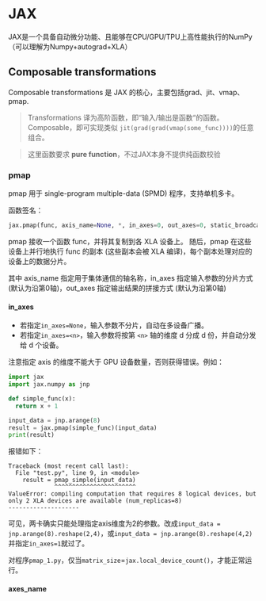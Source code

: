# JAX
JAX是一个具备自动微分功能、且能够在CPU/GPU/TPU上高性能执行的NumPy（可以理解为Numpy+autograd+XLA）  

## Composable transformations
Composable transformations 是 JAX 的核心，主要包括grad、jit、vmap、pmap.
>Transformations 译为高阶函数，即“输入/输出是函数“的函数。  
>Composable，即可实现类似 `jit(grad(grad(vmap(some_func))))`的任意组合。

>这里函数要求 **pure function**，不过JAX本身不提供纯函数校验
### pmap
pmap 用于 single-program multiple-data (SPMD) 程序，支持单机多卡。  

函数签名：
```python
jax.pmap(func, axis_name=None, *, in_axes=0, out_axes=0, static_broadcasted_argnums=(), devices=None, backend=None, axis_size=None, donate_argnums=(), global_arg_shapes=None)
``` 
pmap 接收一个函数 func，并将其复制到各 XLA 设备上。 随后，pmap 在这些设备上并行地执行 func 的副本 (这些副本会被 XLA 编译)，每个副本处理对应的设备上的数据分片。

其中 axis_name 指定用于集体通信的轴名称，in_axes 指定输入参数的分片方式 (默认为沿第0轴)，out_axes 指定输出结果的拼接方式 (默认为沿第0轴)  

#### in_axes
- 若指定`in_axes=None`，输入参数不分片，自动在多设备广播。  
- 若指定`in_axes=<n>`，输入参数将按第 `<n>` 轴的维度 d 分成 d 份，并自动分发给 d 个设备。  


注意指定 axis 的维度不能大于 GPU 设备数量，否则获得错误。例如：
```python
import jax
import jax.numpy as jnp

def simple_func(x):
  return x + 1

input_data = jnp.arange(8)
result = jax.pmap(simple_func)(input_data)
print(result)
```
报错如下：
```
Traceback (most recent call last):
  File "test.py", line 9, in <module>
    result = pmap_simple(input_data)
             ^^^^^^^^^^^^^^^^^^^^^^^
ValueError: compiling computation that requires 8 logical devices, but only 2 XLA devices are available (num_replicas=8)
--------------------
```
可见，两卡确实只能处理指定axis维度为2的参数。改成`input_data = jnp.arange(8).reshape(2,4)`，或`input_data = jnp.arange(8).reshape(4,2)`并指定`in_axes=1`就过了。  

对程序`pmap_1.py`，仅当`matrix_size`=`jax.local_device_count()`，才能正常运行。

#### axes_name